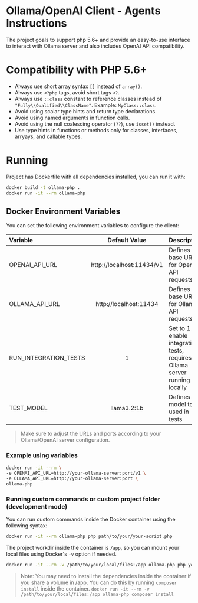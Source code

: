 # Ollama/OpenAI Client - Agents Instructions

The project goals to support php 5.6+ and provide an easy-to-use interface to interact with Ollama server and also includes OpenAI API compatibility.

# Compatibility with PHP 5.6+

 - Always use short array syntax `[]` instead of `array()`.
 - Always use `<?php` tags, avoid short tags `<?`.
 - Always use `::class` constant to reference classes instead of `"Fully\\Qualified\\ClassName"`. Example: `MyClass::class`.
 - Avoid using scalar type hints and return type declarations.
 - Avoid using named arguments in function calls.
 - Avoid using the null coalescing operator (`??`), use `isset()` instead.
 - Use type hints in functions or methods only for classes, interfaces, arryays, and callable types.

# Running

Project has Dockerfile with all dependencies installed, you can run it with:

```bash 
docker build -t ollama-php .
docker run -it --rm ollama-php
```

## Docker Environment Variables

You can set the following environment variables to configure the client:


| Variable | Default Value | Description |
| :------- | :-----------: | :---------- |
| OPENAI_API_URL | http://localhost:11434/v1 | Defines the base URL for OpenAI API requests |
| OLLAMA_API_URL | http://localhost:11434 | Defines the base URL for Ollama API requests |
| RUN_INTEGRATION_TESTS | 1 | Set to 1 to enable integration tests, requires Ollama server running locally |
| TEST_MODEL | llama3.2:1b | Defines the model to be used in tests |

> Make sure to adjust the URLs and ports according to your Ollama/OpenAI server configuration.

### Example using variables

```bash
docker run -it --rm \
-e OPENAI_API_URL=http://your-ollama-server:port/v1 \
-e OLLAMA_API_URL=http://your-ollama-server:port \
ollama-php
```

### Running custom commands or custom project folder (development mode)
You can run custom commands inside the Docker container using the following syntax:

```bash
docker run -it --rm ollama-php php path/to/your/your-script.php
```

The project workdir inside the container is `/app`, so you can mount your local files using Docker's `-v` option if needed.

```bash
docker run -it --rm -v /path/to/your/local/files:/app ollama-php php your-script.php
```

> Note: You may need to install the dependencies inside the container if you share a volume in /app. You can do this by running `composer install` inside the container. `docker run -it --rm -v /path/to/your/local/files:/app ollama-php composer install`
